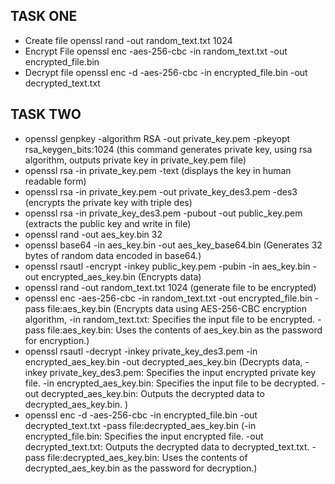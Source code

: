 ## TASK ONE
- Create file openssl rand -out random_text.txt 1024
- Encrypt File openssl enc -aes-256-cbc -in random_text.txt -out encrypted_file.bin
- Decrypt file openssl enc -d -aes-256-cbc -in encrypted_file.bin -out decrypted_text.txt

## TASK TWO
- openssl genpkey -algorithm RSA -out private_key.pem -pkeyopt rsa_keygen_bits:1024 (this command generates private key, using rsa algorithm, outputs private key in private_key.pem file)
- openssl rsa -in private_key.pem -text (displays the key in human readable form)
- openssl rsa -in private_key.pem -out private_key_des3.pem -des3 (encrypts the private key with triple des)
- openssl rsa -in private_key_des3.pem -pubout -out public_key.pem (extracts the public key and write in file)
- openssl rand -out aes_key.bin 32
- openssl base64 -in aes_key.bin -out aes_key_base64.bin (Generates 32 bytes of random data encoded in base64.)
- openssl rsautl -encrypt -inkey public_key.pem -pubin -in aes_key.bin -out encrypted_aes_key.bin (Encrypts data)
- openssl rand -out random_text.txt 1024 (generate file to be encrypted)
- openssl enc -aes-256-cbc -in random_text.txt -out encrypted_file.bin -pass file:aes_key.bin (Encrypts data using  AES-256-CBC encryption algorithm, -in random_text.txt: Specifies the input file to be encrypted. -pass file:aes_key.bin: Uses the contents of aes_key.bin as the password for encryption.)
- openssl rsautl -decrypt -inkey private_key_des3.pem -in encrypted_aes_key.bin -out decrypted_aes_key.bin (Decrypts data, -inkey private_key_des3.pem: Specifies the input encrypted private key file.
-in encrypted_aes_key.bin: Specifies the input file to be decrypted.
-out decrypted_aes_key.bin: Outputs the decrypted data to decrypted_aes_key.bin. )
- openssl enc -d -aes-256-cbc -in encrypted_file.bin -out decrypted_text.txt -pass file:decrypted_aes_key.bin (-in encrypted_file.bin: Specifies the input encrypted file.
-out decrypted_text.txt: Outputs the decrypted data to decrypted_text.txt.
-pass file:decrypted_aes_key.bin: Uses the contents of decrypted_aes_key.bin as the password for decryption.)


